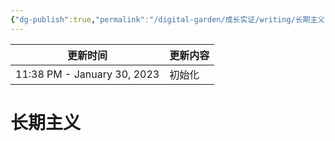 ```yaml
---
{"dg-publish":true,"permalink":"/digital-garden/成长实证/writing/长期主义/","noteIcon":"2"}
---
```



| 更新时间                        | 更新内容 |
| --------------------------- | ---- |
| 11:38 PM - January 30, 2023 | 初始化  |


# 长期主义
